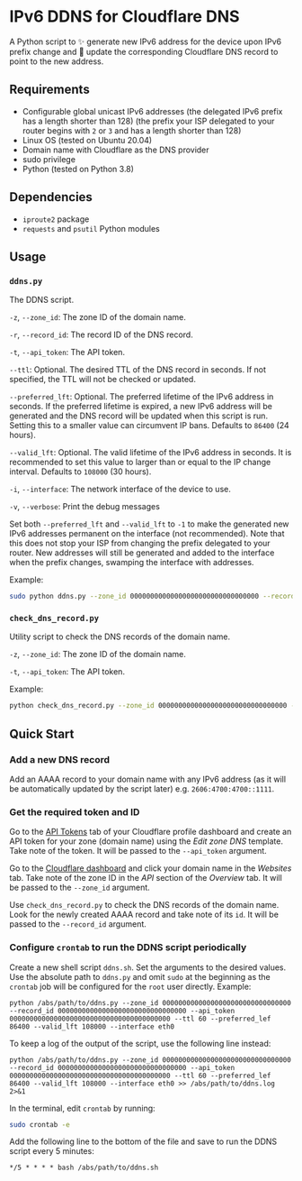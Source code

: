 # IPv6 DDNS for Cloudflare DNS

A Python script to ✨ generate new IPv6 address for the device upon IPv6 prefix change and 📝 update the corresponding Cloudflare DNS record to point to the new address.

## Requirements

- Configurable global unicast IPv6 addresses (the delegated IPv6 prefix has a length shorter than 128) (the prefix your ISP delegated to your router begins with `2` or `3` and has a length shorter than 128)
- Linux OS (tested on Ubuntu 20.04)
- Domain name with Cloudflare as the DNS provider
- sudo privilege
- Python (tested on Python 3.8)

## Dependencies

- `iproute2` package
- `requests` and `psutil` Python modules

## Usage

### `ddns.py`

The DDNS script.

`-z`, `--zone_id`: The zone ID of the domain name.

`-r`, `--record_id`: The record ID of the DNS record.

`-t`, `--api_token`: The API token.

`--ttl`: Optional. The desired TTL of the DNS record in seconds. If not specified, the TTL will not be checked or updated.

`--preferred_lft`: Optional. The preferred lifetime of the IPv6 address in seconds. If the preferred lifetime is expired, a new IPv6 address will be generated and the DNS record will be updated when this script is run. Setting this to a smaller value can circumvent IP bans. Defaults to `86400` (24 hours).

`--valid_lft`: Optional. The valid lifetime of the IPv6 address in seconds. It is recommended to set this value to larger than or equal to the IP change interval. Defaults to `108000` (30 hours).

`-i`, `--interface`: The network interface of the device to use.

`-v`, `--verbose`: Print the debug messages

Set both `--preferred_lft` and `--valid_lft` to `-1` to make the generated new IPv6 addresses permanent on the interface (not recommended). Note that this does not stop your ISP from changing the prefix delegated to your router. New addresses will still be generated and added to the interface when the prefix changes, swamping the interface with addresses.

Example:

```bash
sudo python ddns.py --zone_id 00000000000000000000000000000000 --record_id 00000000000000000000000000000000 --api_token 0000000000000000000000000000000000000000 --ttl 60 --preferred_lef 86400 --valid_lft 108000 --interface eth0
```

### `check_dns_record.py`

Utility script to check the DNS records of the domain name.

`-z`, `--zone_id`: The zone ID of the domain name.

`-t`, `--api_token`: The API token.

Example:

```bash
python check_dns_record.py --zone_id 00000000000000000000000000000000 --api_token 00000000000000000000000000000000
```

## Quick Start

### Add a new  DNS record

Add an AAAA record to your domain name with any IPv6 address (as it will be automatically updated by the script later) e.g. `2606:4700:4700::1111`.

### Get the required token and ID

Go to the [API Tokens](https://dash.cloudflare.com/profile/api-tokens) tab of your Cloudflare profile dashboard and create an API token for your zone (domain name) using the *Edit zone DNS* template. Take note of the token. It will be passed to the `--api_token` argument.

Go to the [Cloudflare dashboard](https://dash.cloudflare.com) and click your domain name in the *Websites* tab. Take note of the zone ID in the *API* section of the *Overview* tab. It will be passed to the `--zone_id` argument.

Use `check_dns_record.py` to check the DNS records of the domain name. Look for the newly created AAAA record and take note of its `id`. It will be passed to the `--record_id` argument.

### Configure `crontab` to run the DDNS script periodically

Create a new shell script `ddns.sh`. Set the arguments to the desired values. Use the absolute path to `ddns.py` and omit `sudo` at the beginning as the `crontab` job will be configured for the `root` user directly. Example:

```shell
python /abs/path/to/ddns.py --zone_id 00000000000000000000000000000000 --record_id 00000000000000000000000000000000 --api_token 0000000000000000000000000000000000000000 --ttl 60 --preferred_lef 86400 --valid_lft 108000 --interface eth0
```

To keep a log of the output of the script, use the following line instead:

```shell
python /abs/path/to/ddns.py --zone_id 00000000000000000000000000000000 --record_id 00000000000000000000000000000000 --api_token 0000000000000000000000000000000000000000 --ttl 60 --preferred_lef 86400 --valid_lft 108000 --interface eth0 >> /abs/path/to/ddns.log 2>&1
```

In the terminal, edit `crontab` by running:

```bash
sudo crontab -e
```

Add the following line to the bottom of the file and save to run the DDNS script every 5 minutes:

```
*/5 * * * * bash /abs/path/to/ddns.sh
```
